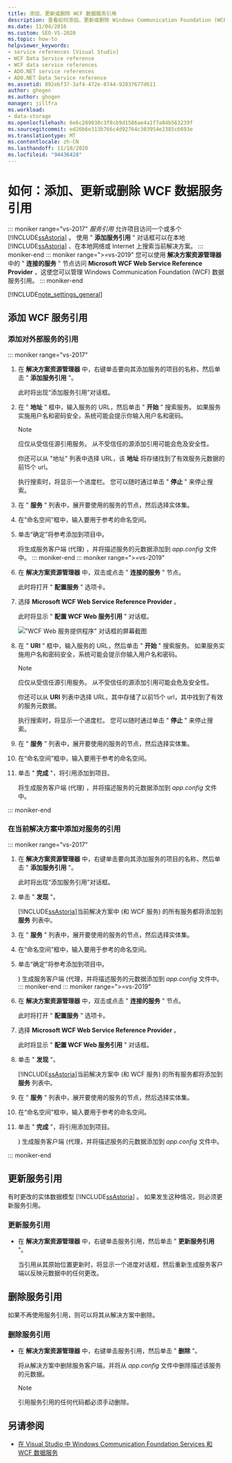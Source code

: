 ```yaml
---
title: 添加、更新或删除 WCF 数据服务引用
description: 查看如何添加、更新或删除 Windows Communication Foundation (WCF) 数据服务引用。
ms.date: 11/04/2016
ms.custom: SEO-VS-2020
ms.topic: how-to
helpviewer_keywords:
- service references [Visual Studio]
- WCF Data Service reference
- WCF data service references
- ADO.NET service references
- ADO.NET Data Service reference
ms.assetid: 892ebf37-3af4-472e-8744-92837677d611
author: ghogen
ms.author: ghogen
manager: jillfra
ms.workload:
- data-storage
ms.openlocfilehash: 6e6c289038c3f8cb9d1586ae4a1f7a84b563239f
ms.sourcegitcommit: ed26b6e313b766c4d92764c303954e2385c6693e
ms.translationtype: MT
ms.contentlocale: zh-CN
ms.lasthandoff: 11/10/2020
ms.locfileid: "94436428"
---
```

# <a name="how-to-add-update-or-remove-a-wcf-data-service-reference"></a>如何：添加、更新或删除 WCF 数据服务引用

::: moniker range="vs-2017"
*服务引用* 允许项目访问一个或多个 [!INCLUDE[ssAstoria](../data-tools/includes/ssastoria_md.md)] 。 使用 " **添加服务引用** " 对话框可以在本地 [!INCLUDE[ssAstoria](../data-tools/includes/ssastoria_md.md)] 、在本地网络或 Internet 上搜索当前解决方案。
::: moniker-end
::: moniker range=">=vs-2019"
您可以使用 **解决方案资源管理器** 中的 " **连接的服务** " 节点访问 **Microsoft WCF Web Service Reference Provider** ，这使您可以管理 Windows Communication Foundation (WCF) 数据服务引用。
::: moniker-end

[!INCLUDE[note_settings_general](../data-tools/includes/note_settings_general_md.md)]

## <a name="add-a-wcf-service-reference"></a>添加 WCF 服务引用

### <a name="to-add-a-reference-to-an-external-service"></a>添加对外部服务的引用

::: moniker range="vs-2017"

1. 在 **解决方案资源管理器** 中，右键单击要向其添加服务的项目的名称，然后单击 " **添加服务引用** "。

   此时将出现“添加服务引用”对话框。

1. 在 " **地址** " 框中，输入服务的 URL，然后单击 " **开始** " 搜索服务。 如果服务实施用户名和密码安全，系统可能会提示你输入用户名和密码。

    > [!NOTE]
    > 应仅从受信任源引用服务。 从不受信任的源添加引用可能会危及安全性。

     你还可以从 "地址" 列表中选择 URL，该 **地址** 将存储找到了有效服务元数据的前15个 url。

     执行搜索时，将显示一个进度栏。 您可以随时通过单击 " **停止** " 来停止搜索。

1. 在 " **服务** " 列表中，展开要使用的服务的节点，然后选择实体集。

1. 在“命名空间”框中，输入要用于参考的命名空间。

1. 单击“确定”将参考添加到项目中。

     将生成服务客户端 (代理) ，并将描述服务的元数据添加到 *app.config* 文件中。
::: moniker-end
::: moniker range=">=vs-2019"
1. 在 **解决方案资源管理器** 中，双击或点击 " **连接的服务** " 节点。

   此时将打开 " **配置服务** " 选项卡。

1. 选择 **Microsoft WCF Web Service Reference Provider** 。

   此时将显示 " **配置 WCF Web 服务引用** " 对话框。

   !["WCF Web 服务提供程序" 对话框的屏幕截图](media/vs-2019/configure-wcf-web-service-reference-dialog.png)


1. 在 " **URI** " 框中，输入服务的 URL，然后单击 " **开始** " 搜索服务。 如果服务实施用户名和密码安全，系统可能会提示你输入用户名和密码。

    > [!NOTE]
    > 应仅从受信任源引用服务。 从不受信任的源添加引用可能会危及安全性。

     你还可以从 **URI** 列表中选择 URL，其中存储了以前15个 url，其中找到了有效的服务元数据。

     执行搜索时，将显示一个进度栏。 您可以随时通过单击 " **停止** " 来停止搜索。

1. 在 " **服务** " 列表中，展开要使用的服务的节点，然后选择实体集。

1. 在“命名空间”框中，输入要用于参考的命名空间。

1. 单击 " **完成** "，将引用添加到项目。

     将生成服务客户端 (代理) ，并将描述服务的元数据添加到 *app.config* 文件中。

::: moniker-end

### <a name="to-add-a-reference-to-a-service-in-the-current-solution"></a>在当前解决方案中添加对服务的引用

::: moniker range="vs-2017"

1. 在 **解决方案资源管理器** 中，右键单击要向其添加服务的项目的名称，然后单击 " **添加服务引用** "。

    此时将出现“添加服务引用”对话框。

1. 单击 " **发现** "。

    [!INCLUDE[ssAstoria](../data-tools/includes/ssastoria_md.md)]当前解决方案中 (和 WCF 服务) 的所有服务都将添加到 **服务** 列表中。

1. 在 " **服务** " 列表中，展开要使用的服务的节点，然后选择实体集。

1. 在“命名空间”框中，输入要用于参考的命名空间。

1. 单击“确定”将参考添加到项目中。

    ) 生成服务客户端 (代理，并将描述服务的元数据添加到 *app.config* 文件中。
::: moniker-end
::: moniker range=">=vs-2019"
1. 在 **解决方案资源管理器** 中，双击或点击 " **连接的服务** " 节点。 

   此时将打开 " **配置服务** " 选项卡。

1. 选择 **Microsoft WCF Web Service Reference Provider** 。

   此时将显示 " **配置 WCF Web 服务引用** " 对话框。

1. 单击 " **发现** "。

    [!INCLUDE[ssAstoria](../data-tools/includes/ssastoria_md.md)]当前解决方案中 (和 WCF 服务) 的所有服务都将添加到 **服务** 列表中。

1. 在 " **服务** " 列表中，展开要使用的服务的节点，然后选择实体集。

1. 在“命名空间”框中，输入要用于参考的命名空间。

1. 单击 " **完成** "，将引用添加到项目。

    ) 生成服务客户端 (代理，并将描述服务的元数据添加到 *app.config* 文件中。

::: moniker-end

## <a name="update-a-service-reference"></a>更新服务引用

有时更改的实体数据模型 [!INCLUDE[ssAstoria](../data-tools/includes/ssastoria_md.md)] 。 如果发生这种情况，则必须更新服务引用。

### <a name="to-update-a-service-reference"></a>更新服务引用

- 在 **解决方案资源管理器** 中，右键单击服务引用，然后单击 " **更新服务引用** "。

     当引用从其原始位置更新时，将显示一个进度对话框，然后重新生成服务客户端以反映元数据中的任何更改。

## <a name="remove-a-service-reference"></a>删除服务引用

如果不再使用服务引用，则可以将其从解决方案中删除。

### <a name="to-remove-a-service-reference"></a>删除服务引用

- 在 **解决方案资源管理器** 中，右键单击服务引用，然后单击 " **删除** "。

     将从解决方案中删除服务客户端，并将从 *app.config* 文件中删除描述该服务的元数据。

    > [!NOTE]
    > 引用服务引用的任何代码都必须手动删除。

## <a name="see-also"></a>另请参阅

- [在 Visual Studio 中 Windows Communication Foundation Services 和 WCF 数据服务](../data-tools/windows-communication-foundation-services-and-wcf-data-services-in-visual-studio.md)
